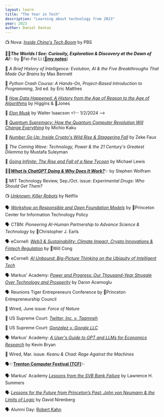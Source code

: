 ```yaml
---
layout: learn
title: "The Year in Tech"
description: "Learning about technology from 2023"
year: 2023
author: Daniel Dantas
---
```


📺 Nova: [*Inside China's Tech Boom*](https://www.pbs.org/wgbh/nova/video/inside-chinas-tech-boom/) by PBS <!--2-16-2025 --> 

📕✨***The Worlds I See: Curiosity, Exploration & Discovery at the Dawn of AI***✨ by 🐯Fei-Fei Li (**[🌆my notes](https://dantasfiles.com/2023/11/07/notes-on-the-worlds-i-see.html)**) <!-- 3/10/2024 -->

📕 *A Brief History of Intelligence: Evolution, AI & the Five Breakthroughs That Made Our Brains* by Max Bennett <!-- 2/15/2024 -->

📕 _Python Crash Course: A Hands-On, Project-Based Introduction to Programming_, 3rd ed. by Eric Matthes <!-- 2/4/2024 -->

📕 [*How Data Happened: A History from the Age of Reason to the Age of Algorithms*](https://en.wikipedia.org/wiki/How_Data_Happened) by Higgins & 🐯Jones <!-- 1/28/2024 -->

📕 [*Elon Musk*](https://en.wikipedia.org/wiki/Elon_Musk_(Isaacson_book)) by Walter Isaacson <!-- 1/2/2024 -->

📕 [*Quantum Supremacy: How the Quantum Computer Revolution Will Change Everything*](https://en.wikipedia.org/wiki/Quantum_Supremacy) by Michio Kaku <!-- 12/11/2023 -->

📕 [*Number Go Up: Inside Crypto's Wild Rise & Staggering Fall*](https://en.wikipedia.org/wiki/Number_Go_Up) by Zeke Faux <!-- 12/5/2023 -->

📕 *The Coming Wave: Technology, Power & the 21 Century's Greatest Dilemma* by Mustafa Suleyman <!-- 11/16/2023 -->

📕 [*Going Infinite: The Rise and Fall of a New Tycoon*](https://en.wikipedia.org/wiki/Going_Infinite) by Michael Lewis <!-- 11/12/2023 -->

📕✨[***What Is ChatGPT Doing & Why Does It Work?***](https://writings.stephenwolfram.com/2023/02/what-is-chatgpt-doing-and-why-does-it-work/)✨ by Stephen Wolfram <!-- 10/12/2023 -->

📔 MIT Technology Review, Sep./Oct. issue: _Experimental Drugs: Who Should Get Them?_ <!-- 10/4/2023 -->

📺 [*Unknown: Killer Robots*](https://www.netflix.com/title/81473681) by Netflix <!-- 9/29/2023 -->

🗣️ [*Workshop on Responsible and Open Foundation Models*](https://sites.google.com/view/open-foundation-models) by 🐯Princeton Center for Information Technology Policy <!-- 9/21/2023 -->

🗣️ CTBN: _Pioneering AI-Human Partnership to Advance Science & Technology_ by 🐻Christopher J. Earls <!-- 9/20/2023 -->

🗣️ eCornell: _[Web3 & Sustainability: Climate Impact, Crypto Innovations & Fintech Regulation](https://ecornell.cornell.edu/keynotes/view/K091823/)_ by 🐻Will Cong <!-- 9/18/2023 -->

🗣️ eCornell: _[AI Unbound: Big-Picture Thinking on the Ubiquity of Intelligent Tech](https://ecornell.cornell.edu/keynotes/view/K071823/)_

🗣️ Markus' Academy: _[Power and Progress: Our Thousand-Year Struggle Over Technology and Prosperity](https://www.youtube.com/watch?v=eGqaOhTq060)_ by Daron Acemoglu <!-- 6/14/2023 -->

🗣️ Reunions Tiger Entrepreneurs Conference by 🐯Princeton Entrepreneurship Council <!-- 5/26/2023 -->

📔 Wired, June issue: _Force of Nature_ <!-- 5/25/2023 -->

📄 US Supreme Court: _[Twitter, Inc. v. Taamneh](https://www.supremecourt.gov/opinions/22pdf/21-1496_d18f.pdf)_ <!-- 5/18/2023 -->

📄 US Supreme Court: _[Gonzalez v. Google LLC](https://www.supremecourt.gov/opinions/22pdf/21-1333_6j7a.pdf)_ <!-- 5/18/2023 -->

🗣️ Markus' Academy: _[A User's Guide to GPT and LLMs for Economics Research](https://www.youtube.com/watch?v=LJGQjozWr0E)_ by Kevin Bryan <!-- 5/11/2023 -->

📔 Wired, Mar. issue: _Keanu & Chad: Rage Against the Machines_ <!-- 3/26/2023 -->

🗣️✨[**Trenton Computer Festival (TCF)**](https://tcf-nj.org/wp-content/uploads/2023/03/TCF2023-SCHEDULE-TALK-INFO-PIXs-with-Intro-Keynote-AK_v3-1.pdf)✨ 

🗣️ Markus' Academy _[Lessons from the SVB Bank Failure](https://www.youtube.com/watch?v=7b6D9exbsAc)_	by Lawrence H. Summers <!-- 3/16/2023 -->

🗣️ [_Lessons for the Future from Princeton’s Past: John von Neumann & the Limits of Logic_](https://www.princetonclubofchicago.org/article.html?aid=719) by David Nirenberg <!-- 3/2/2023 -->

🗣️ Alumni Day: [Robert Kahn](https://www.youtube.com/watch?v=10l3VgJqwzY) <!-- 2/25/2023 -->

